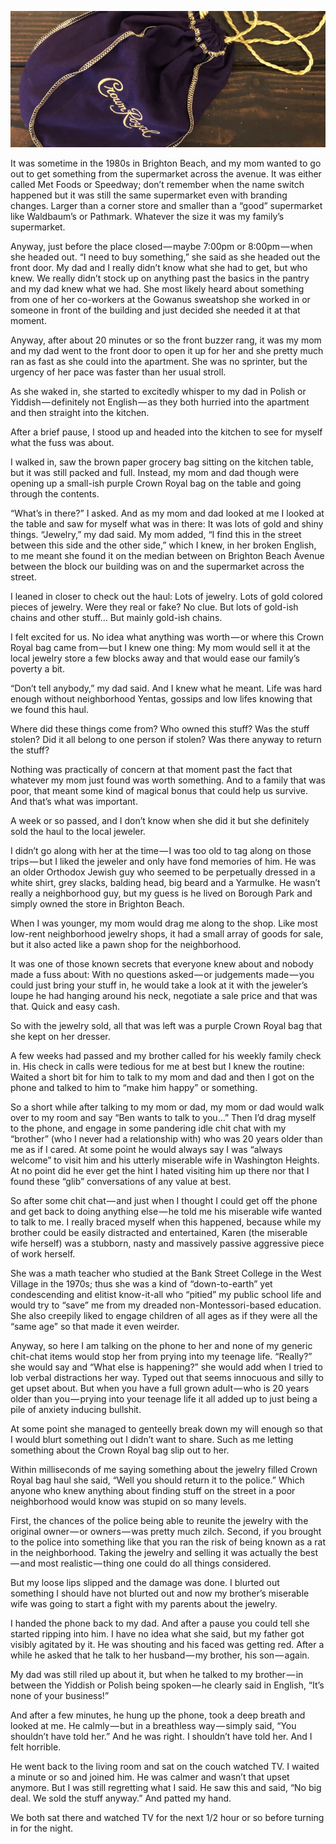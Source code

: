 <!-----
title: The Bag of Jewelry
description: About the Time My Mom Found a Crown Royal Bag Filled with Jewelry on the Street
date: '2019-08-24T20:58:39.599Z'
slug:2dee5c4e34aa
----->

![](img/1__AfBaNp9MEMuLsKPdTZ1aIw.jpeg)

It was sometime in the 1980s in Brighton Beach, and my mom wanted to go out to get something from the supermarket across the avenue. It was either called Met Foods or Speedway; don’t remember when the name switch happened but it was still the same supermarket even with branding changes. Larger than a corner store and smaller than a “good” supermarket like Waldbaum’s or Pathmark. Whatever the size it was my family’s supermarket.

Anyway, just before the place closed — maybe 7:00pm or 8:00pm — when she headed out. “I need to buy something,” she said as she headed out the front door. My dad and I really didn’t know what she had to get, but who knew. We really didn’t stock up on anything past the basics in the pantry and my dad knew what we had. She most likely heard about something from one of her co-workers at the Gowanus sweatshop she worked in or someone in front of the building and just decided she needed it at that moment.

Anyway, after about 20 minutes or so the front buzzer rang, it was my mom and my dad went to the front door to open it up for her and she pretty much ran as fast as she could into the apartment. She was no sprinter, but the urgency of her pace was faster than her usual stroll.

As she waked in, she started to excitedly whisper to my dad in Polish or Yiddish — definitely not English — as they both hurried into the apartment and then straight into the kitchen.

After a brief pause, I stood up and headed into the kitchen to see for myself what the fuss was about.

I walked in, saw the brown paper grocery bag sitting on the kitchen table, but it was still packed and full. Instead, my mom and dad though were opening up a small-ish purple Crown Royal bag on the table and going through the contents.

“What’s in there?” I asked. And as my mom and dad looked at me I looked at the table and saw for myself what was in there: It was lots of gold and shiny things. “Jewelry,” my dad said. My mom added, “I find this in the street between this side and the other side,” which I knew, in her broken English, to me meant she found it on the median between on Brighton Beach Avenue between the block our building was on and the supermarket across the street.

I leaned in closer to check out the haul: Lots of jewelry. Lots of gold colored pieces of jewelry. Were they real or fake? No clue. But lots of gold-ish chains and other stuff… But mainly gold-ish chains.

I felt excited for us. No idea what anything was worth — or where this Crown Royal bag came from — but I knew one thing: My mom would sell it at the local jewelry store a few blocks away and that would ease our family’s poverty a bit.

“Don’t tell anybody,” my dad said. And I knew what he meant. Life was hard enough without neighborhood Yentas, gossips and low lifes knowing that we found this haul.

Where did these things come from? Who owned this stuff? Was the stuff stolen? Did it all belong to one person if stolen? Was there anyway to return the stuff?

Nothing was practically of concern at that moment past the fact that whatever my mom just found was worth something. And to a family that was poor, that meant some kind of magical bonus that could help us survive. And that’s what was important.

A week or so passed, and I don’t know when she did it but she definitely sold the haul to the local jeweler.

I didn’t go along with her at the time — I was too old to tag along on those trips — but I liked the jeweler and only have fond memories of him. He was an older Orthodox Jewish guy who seemed to be perpetually dressed in a white shirt, grey slacks, balding head, big beard and a Yarmulke. He wasn’t really a neighborhood guy, but my guess is he lived on Borough Park and simply owned the store in Brighton Beach.

When I was younger, my mom would drag me along to the shop. Like most low-rent neighborhood jewelry shops, it had a small array of goods for sale, but it also acted like a pawn shop for the neighborhood.

It was one of those known secrets that everyone knew about and nobody made a fuss about: With no questions asked — or judgements made — you could just bring your stuff in, he would take a look at it with the jeweler’s loupe he had hanging around his neck, negotiate a sale price and that was that. Quick and easy cash.

So with the jewelry sold, all that was left was a purple Crown Royal bag that she kept on her dresser.

A few weeks had passed and my brother called for his weekly family check in. His check in calls were tedious for me at best but I knew the routine: Waited a short bit for him to talk to my mom and dad and then I got on the phone and talked to him to “make him happy” or something.

So a short while after talking to my mom or dad, my mom or dad would walk over to my room and say “Ben wants to talk to you…” Then I’d drag myself to the phone, and engage in some pandering idle chit chat with my “brother” (who I never had a relationship with) who was 20 years older than me as if I cared. At some point he would always say I was “always welcome” to visit him and his utterly miserable wife in Washington Heights. At no point did he ever get the hint I hated visiting him up there nor that I found these “glib” conversations of any value at best.

So after some chit chat — and just when I thought I could get off the phone and get back to doing anything else — he told me his miserable wife wanted to talk to me. I really braced myself when this happened, because while my brother could be easily distracted and entertained, Karen (the miserable wife herself) was a stubborn, nasty and massively passive aggressive piece of work herself.

She was a math teacher who studied at the Bank Street College in the West Village in the 1970s; thus she was a kind of “down-to-earth” yet condescending and elitist know-it-all who “pitied” my public school life and would try to “save” me from my dreaded non-Montessori-based education. She also creepily liked to engage children of all ages as if they were all the “same age” so that made it even weirder.

Anyway, so here I am talking on the phone to her and none of my generic chit-chat items would stop her from prying into my teenage life. “Really?” she would say and “What else is happening?” she would add when I tried to lob verbal distractions her way. Typed out that seems innocuous and silly to get upset about. But when you have a full grown adult — who is 20 years older than you — prying into your teenage life it all added up to just being a pile of anxiety inducing bullshit.

At some point she managed to genteelly break down my will enough so that I would blurt something out I didn’t want to share. Such as me letting something about the Crown Royal bag slip out to her.

Within milliseconds of me saying something about the jewelry filled Crown Royal bag haul she said, “Well you should return it to the police.” Which anyone who knew anything about finding stuff on the street in a poor neighborhood would know was stupid on so many levels.

First, the chances of the police being able to reunite the jewelry with the original owner — or owners — was pretty much zilch. Second, if you brought to the police into something like that you ran the risk of being known as a rat in the neighborhood. Taking the jewelry and selling it was actually the best — and most realistic — thing one could do all things considered.

But my loose lips slipped and the damage was done. I blurted out something I should have not blurted out and now my brother’s miserable wife was going to start a fight with my parents about the jewelry.

I handed the phone back to my dad. And after a pause you could tell she started ripping into him. I have no idea what she said, but my father got visibly agitated by it. He was shouting and his faced was getting red. After a while he asked that he talk to her husband — my brother, his son — again.

My dad was still riled up about it, but when he talked to my brother — in between the Yiddish or Polish being spoken — he clearly said in English, “It’s none of your business!”

And after a few minutes, he hung up the phone, took a deep breath and looked at me. He calmly — but in a breathless way — simply said, “You shouldn’t have told her.” And he was right. I shouldn’t have told her. And I felt horrible.

He went back to the living room and sat on the couch watched TV. I waited a minute or so and joined him. He was calmer and wasn’t that upset anymore. But I was still regretting what I said. He saw this and said, “No big deal. We sold the stuff anyway.” And patted my hand.

We both sat there and watched TV for the next 1/2 hour or so before turning in for the night.
